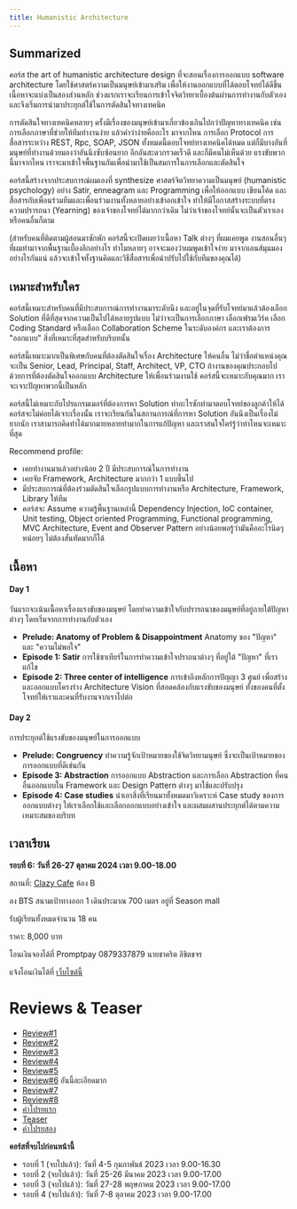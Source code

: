 ```yaml
---
title: Humanistic Architecture
---
```


## Summarized

คอร์ส the art of humanistic architecture design ที่จะสอนเรื่องการออกแบบ software architecture โดยใช้ศาสตร์ความเป็นมนุษย์เข้ามาเสริม เพื่อให้งานออกแบบที่ได้ตอบโจทย์ได้ดีขึ้น เนื้อหาจะแบ่งเป็นสองส่วนหลัก ช่วงแรกเราจะเรียนการเข้าใจจิตวิทยาเบื้องต้นผ่านการทำงานกับตัวเอง และจึงเริ่มการนำมาประยุกต์ใช้ในการตัดสินใจทางเทคนิค

การตัดสินใจทางเทคนิคหลายๆ ครั้งมีเรื่องของมนุษย์เข้ามาเกี่ยวข้องเกินไปกว่าปัญหาทางเทคนิค เช่น การเลือกภาษาที่ช่วยให้ทีมทำงานง่าย แล้วคำว่าง่ายคืออะไร มาจากไหน การเลือก Protocol การสื่อสารระหว่าง REST, Rpc, SOAP, JSON ทั้งหมดนี้ตอบโจทย์ทางเทคนิคได้หมด แต่ก็มีบางอันที่มนุษย์ที่ทำงานด้วยมองว่าอันนึงซับซ้อนยาก อีกอันสะดวกรวดเร็วดี และก็มีคนไม่เห็นด้วย แรงขับพวกนี้มาจากไหน เราจะมาเข้าใจพื้นฐานกันเพื่อนำมาใช้เป็นสมการในการเลือกและตัดสินใจ

คอร์สนี้สร้างจากประสบการณ์ผมเองที่ synthesize ศาสตร์จิตวิทยาความเป็นมนุษย์ (humanistic psychology) อย่าง Satir, enneagram และ Programming เพื่อให้ออกแบบ เขียนโค้ด และสื่อสารกับเพื่อนร่วมทีมและเพื่อนร่วมงานทั้งหลายอย่างเข้าอกเข้าใจ ทำให้มีโอกาสสร้างระบบที่ตรงความปรารถนา (Yearning) ของเจ้าของโจทย์ได้มากกว่าเดิม ไม่ว่าเจ้าของโจทย์นั้นจะเป็นตัวเราเองหรือคนอื่นก็ตาม

(สำหรับคนที่ติดตามผู้สอนมาซักพัก คอร์สนี้จะเปิดเผยว่าเนื้อหา Talk ต่างๆ ที่ผมเคยพูด งานสอนอื่นๆ ที่ผมทำมาจากพื้นฐานเบื้องลึกอย่างไร ทำไมหลายๆ อาจจะมองว่าผมพูดเข้าใจง่าย มาจากเลนส์มุมมองอย่างไรกันแน่ แล้วจะเข้าใจทั้งฐานคิดและวิธีสื่อสารเพื่อนำปรับไปใช้กับทีมของคุณได้)

## เหมาะสำหรับใคร

คอร์สนี้เหมาะสำหรับคนที่มีประสบการณ์การทำงานมาระดับนึง และอยู่ในจุดที่รับโจทย์มาแล้วต้องเลือก Solution ที่ดีที่สุดจากความเป็นไปได้หลายรูปแบบ ไม่ว่าจะเป็นการเลือกภาษา เลือกเฟรมเวิร์ค เลือก Coding Standard หรือเลือก Collaboration Scheme ในระดับองค์กร และเราต้องการ "ออกแบบ" สิ่งที่เหมาะที่สุดสำหรับบริบทนั้น

คอร์สนี้เหมาะมากเป็นพิเศษกับคนที่ต้องตัดสินใจเรื่อง Architecture ให้คนอื่น ไม่ว่าชื่อตำแหน่งคุณจะเป็น Senior, Lead, Principal, Staff, Architect, VP, CTO ถ้างานของคุณประกอบไปด้วยการที่ต้องตัดสินใจออกแบบ Architecture ให้เพื่อนร่วมงานใช้ คอร์สนี้จะเหมาะกับคุณมาก เราจะเจาะปัญหาพวกนี้เป็นหลัก

คอร์สนี้ไม่เหมาะกับโปรแกรมเมอร์ที่ต้องการหา Solution ท่าอะไรซักท่ามาตอบโจทย์ของลูกค้าให้ได้ คอร์สจะไม่ค่อยได้เจาะเรื่องนั้น เราจะเรียนกันในสถานการณ์ที่การหา Solution อันนึงเป็นเรื่องไม่ยากนัก เราสามารถคิดท่าได้มากมายหลายท่ามากในการแก้ปัญหา และเราสนใจใคร่รู้ว่าท่าไหนจะเหมาะที่สุด

Recommend profile:

- เคยทำงานมาแล้วอย่างน้อย 2 ปี มีประสบการณ์ในการทำงาน
- เคยจับ Framework, Architecture มากกว่า 1 แบบขึ้นไป
- มีประสบการณ์ที่ต้องร่วมตัดสินใจเลือกรูปแบบการทำงานหรือ Architecture, Framework, Library ให้ทีม
- คอร์สจะ Assume ความรู้พื้นฐานเหล่านี้ Dependency Injection, IoC container, Unit testing, Object oriented Programming, Functional programming, MVC Architecture, Event and Observer Pattern อย่างน้อยพอรู้ว่ามันคืออะไรนิดๆ หน่อยๆ ไม่ต้องสันทัดมากก็ได้

## เนื้อหา

#### Day 1

วันแรกจะเน้นเนื้อหาเรื่องแรงขับของมนุษย์ โดยทำความเข้าใจกับปรารถนาของมนุษย์ที่อยู่ภายใต้ปัญหาต่างๆ โดยเริ่มจากการทำงานกับตัวเอง

- **Prelude: Anatomy of Problem & Disappointment** Anatomy ของ "ปัญหา" และ "ความไม่พอใจ"
- **Episode 1: Satir** การใช้ซาเทียร์ในการทำความเข้าใจปราถนาต่างๆ ที่อยู่ใต้ "ปัญหา" ที่เราแก้ไข
- **Episode 2: Three center of intelligence** การเข้าถึงหลักการปัญญา 3 ศูนย์ เพื่อสร้างและออกแบบโครงร่าง Architecture Vision ที่สอดคล้องกับแรงขับของมนุษย์ ทั้งของคนที่ตั้งโจทย์ให้เราและคนที่รับงานจากเราไปต่อ

#### Day 2

การประยุกต์ใช้แรงขับของมนุษย์ในการออกแบบ

- **Prelude: Congruency** ทำความรู้จักเป้าหมายของใช้จิตวิทยามนุษย์ ซึ่งจะเป็นเป้าหมายของการออกแบบที่ดีเช่นกัน
- **Episode 3: Abstraction** การออกแบบ Abstraction และการเลือก Abstraction ที่คนอื่นออกแบบใน Framework และ Design Pattern ต่างๆ มาใช้และปรับปรุง
- **Episode 4: Case studies** นำเอาสิ่งที่เรียนมาทั้งหมดมาวิเคราะห์ Case study ของการออกแบบต่างๆ ให้เราเลือกใช้และเลือกออกแบบอย่างเข้าใจ และผสมผสานประยุกต์ได้ตามความเหมาะสมของบริบท

## เวลาเรียน

**รอบที่ 6: วันที่ 26-27 ตุลาคม 2024 เวลา 9.00-18.00**

สถานที่: [Clazy Cafe](https://maps.app.goo.gl/hzxPpnwFG7gRDQtq7) ห้อง B

ลง BTS สนามเป้าทางออก 1 เดินประมาณ 700 เมตร อยู่ที่ Season mall

รับผู้เรียนทั้งหมดจำนวน 18 คน

ราคา: 8,000 บาท

โอนเงินจองได้ที่ Promptpay 0879337879 นายชาคริต ลิขิตขจร

แจ้งโอนเงินได้ที่ [เว็บไซต์นี้](https://humanarch.fly.dev/registrations/register)

# Reviews & Teaser

- [Review#1](https://www.facebook.com/kanin.kearpimy56/posts/pfbid0SK6i7N5w459WDy9xcp2mjtuUGqYJ8kjqCSfeT8wjbknsVhJZtpXdZEhWJQkM8KYBl?__cft__[0]=AZX_VxKVkYUmMMjm8AHrZrYJWlxF_Hogm53otdXqyysW3NMV0Hq9772Ta8tWHvkb6ADsWunyUbRhoqLO2XiQFeyw0vQ_FZjmEFh8I1qRGNeh5saf1zDgQo7L9q1Snrf-mII&__tn__=%2CO%2CP-R)
- [Review#2](https://www.facebook.com/Sikiryl/posts/pfbid09vXxBLsaXPTasVg4yQ3FyNQh89iRUbtDBoDV7b2QhbHgzPo5Y6mipH8Xcpj6uJUql)
- [Review#3](https://www.facebook.com/ratixoxo/posts/pfbid02QLs6E9jWYgWUyeU44TN5eqc2V2cPR5aqt9BAm2Pu4fYmPa5iMiZGNggR6fUu7sAbl)
- [Review#4](https://medium.com/@thikonwachiraarunwong/%E0%B8%9A%E0%B8%B1%E0%B8%99%E0%B8%97%E0%B8%B6%E0%B8%81-humanistic-architecture-89f73a334ff3?fbclid=IwAR2Li7ciRMztwqsvmu_C1Ut81mzS_SlXAgqLH30IZMFCzmMZiLA_Uo7cR_g)
- [Review#5](https://knowlats.dev/review-course-humanistic-software-architecture/)
- [Review#6](https://sarunyhot.medium.com/%E0%B8%9A%E0%B8%B1%E0%B8%99%E0%B8%97%E0%B8%B6%E0%B8%81%E0%B8%81%E0%B8%B2%E0%B8%A3%E0%B9%80%E0%B8%A3%E0%B8%B5%E0%B8%A2%E0%B8%99-humanistic-architecture-5a47b0b488e5) อันนี้ละเอียดมาก
- [Review#7](https://naiwaen.debuggingsoft.com/2023/03/%e0%b8%9a%e0%b8%b1%e0%b8%99%e0%b8%97%e0%b8%b6%e0%b8%81-humanistic-software-architecture/?fbclid=IwAR1OdnaqfoM7rbtB7WtTJZpTZTmrJgIvnfgYrdyaYnQLuiPKhPm_EDZnT34)
- [Review#8](https://www.facebook.com/natechawin.suthison/posts/pfbid02KFuwPWHooJS4fm3T1A8ZPGgXH4y1eUqgtow2dSmBAamVKMiqnZKgYVNQaupz9ctxl)
- [คำโปรยแรก](https://www.facebook.com/chakrit.likitkhajorn/posts/pfbid02UETwFp5SptBqWr14EXpVn5yGGsrXQrgFhZr2QhpKH8Bo9us35W8u1NSsy6QwGEkxl?__cft__[0]=AZXS11dgQsmKjc-UOjjJxMAZp9u8LVLqACCAKD2WJlcwNH00-jzor8QJl8abLWObMtQa5GdjxwmMi7MrsTrp_cvuaMnCRLmGuOz4HEpZbUVc3VJKmxq0ZEe3ceJt9z0q_uI&__tn__=%2CO%2CP-R)
- [Teaser](https://www.facebook.com/chakrit.likitkhajorn/posts/pfbid02XWvnJVyVk5AXMB9yQ9vfKUNZdRGahUCxYa2uNuyPRp1zGoAZM1gFidFBX3Mj8Ccql)
- [คำโปรยสอง](https://www.facebook.com/chakrit.likitkhajorn/posts/pfbid0nEWpLYF3URBMAUWStpwPL92KvKxMiyL9ZzPv2g1Be14K6uqJxRDhzRX4Ybxj9bVal)

**คอร์สที่จบไปก่อนหน้านี้**

- รอบที่ 1 (จบไปแล้ว): วันที่ 4-5 กุมภาพันธ์ 2023 เวลา 9.00-16.30
- รอบที่ 2 (จบไปแล้ว): วันที่ 25-26 มีนาคม 2023 เวลา 9.00-17.00
- รอบที่ 3 (จบไปแล้ว): วันที่ 27-28 พฤษภาคม 2023 เวลา 9.00-17.00
- รอบที่ 4 (จบไปแล้ว): วันที่ 7-8 ตุลาคม 2023 เวลา 9.00-17.00

